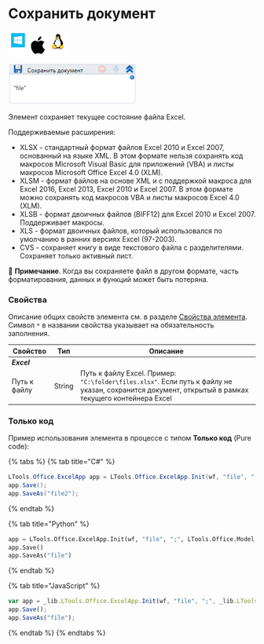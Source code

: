 # Сохранить документ

![](<../../../.gitbook/assets/image (100) (1) (1) (1) (1) (1) (1) (10) (196).png>)

![](<../../../.gitbook/assets/image (283).png>)

Элемент сохраняет текущее состояние файла Excel. 

Поддерживаемые расширения:
* XLSX - стандартный формат файлов Excel 2010 и Excel 2007, основанный на языке XML. В этом формате нельзя сохранять код макросов Microsoft Visual Basic для приложений (VBA) и листы макросов Microsoft Office Excel 4.0 (XLM).
* XLSM - формат файлов на основе XML и с поддержкой макроса для Excel 2016, Excel 2013, Excel 2010 и Excel 2007. В этом формате можно сохранять код макросов VBA и листы макросов Excel 4.0 (XLM).
* XLSB - формат двоичных файлов (BIFF12) для Excel 2010 и Excel 2007. Поддерживает макросы.
* XLS - формат двоичных файлов, который использовался по умолчанию в ранних версиях Excel (97-2003). 
* CVS - сохраняет книгу в виде текстового файла с разделителями. Сохраняет только активный лист.

:small_blue_diamond: **Примечание**. Когда вы сохраняете файл в другом формате, часть форматирования, данных и функций может быть потеряна.


### Свойства
Описание общих свойств элемента см. в разделе [Свойства элемента](https://docs.primo-rpa.ru/primo-rpa/primo-studio/process/elements#svoistva-elementa).\
Символ `*` в названии свойства указывает на обязательность заполнения.

| Свойство     | Тип    | Описание                                  |
| ------------ | ------ | ----------------------------------------- |
| ***Excel***  | |  | 
| Путь к файлу | String | Путь к файлу Excel. Пример: `"C:\folder\files.xlsx"`. Если путь к файлу не указан, сохранится документ, открытый в рамках текущего контейнера Excel |

### Только код
Пример использования элемента в процессе с типом **Только код** (Pure code):

{% tabs %}
{% tab title="C#" %}
```csharp
LTools.Office.ExcelApp app = LTools.Office.ExcelApp.Init(wf, "file", ";", LTools.Office.Model.InteropTypes.DX);
app.Save();
app.SaveAs("file2");
```
{% endtab %}

{% tab title="Python" %}
```python
app = LTools.Office.ExcelApp.Init(wf, "file", ";", LTools.Office.Model.InteropTypes.DX)
app.Save()
app.SaveAs("file")
```
{% endtab %}

{% tab title="JavaScript" %}
```javascript
var app = _lib.LTools.Office.ExcelApp.Init(wf, "file", ";", _lib.LTools.Office.Model.InteropTypes.DX);
app.Save();
app.SaveAs("file");
```
{% endtab %}
{% endtabs %}
